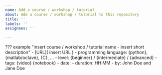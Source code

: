 ```yaml
---
name: Add a course / workshop / tutorial
about: Add a course / workshop / tutorial to this repository
title: ''
labels: ''
assignees: ''

---
```


??? example "insert course / workshop / tutorial name - insert short description"
      -   [URL]( insert URL )
      -   programming language: {python}, {matlab/octave}, {C}, ...
      -   level: {beginner} / {intermediate} / {advanced}
      -   tags: {video} {notebook}
      -   date:
      -   duration: HH:MM
      -   by: John Doe and Jane Doe
